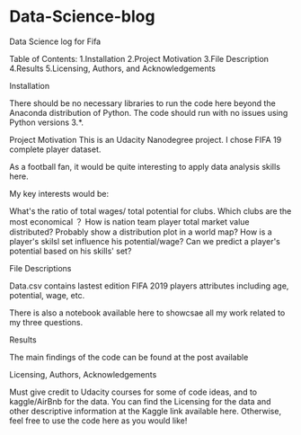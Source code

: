 # Data-Science-blog
Data Science log for Fifa

Table of Contents:
  1.Installation
  2.Project Motivation
  3.File Description
  4.Results
  5.Licensing, Authors, and Acknowledgements

Installation

There should be no necessary libraries to run the code here beyond the Anaconda distribution of Python. The code should run with no issues using Python versions 3.*.

Project Motivation
This is an Udacity Nanodegree project. I chose FIFA 19 complete player dataset.

As a football fan, it would be quite interesting to apply data analysis skills here.

My key interests would be:

What's the ratio of total wages/ total potential for clubs. Which clubs are the most economical ？
How is nation team player total market value distributed? Probably show a distribution plot in a world map?
How is a player's skilsl set influence his potential/wage? Can we predict a player's potential based on his skills' set?

File Descriptions

Data.csv contains lastest edition FIFA 2019 players attributes including age, potential, wage, etc.

There is also a notebook available here to showcsae all my work related to my three questions.

Results

The main findings of the code can be found at the post available

Licensing, Authors, Acknowledgements

Must give credit to Udacity courses for some of code ideas, and to kaggle/AirBnb for the data. You can find the Licensing for the data and other descriptive information at the Kaggle link available here. Otherwise, feel free to use the code here as you would like!
